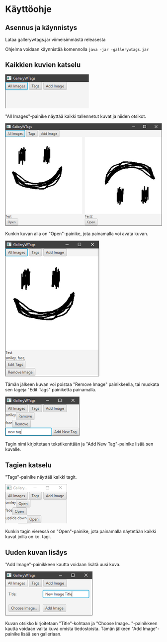 # Käyttöohje

## Asennus ja käynnistys
Lataa gallerywtags.jar viimeisimmästä releasesta

Ohjelma voidaan käynnistää komennolla `java -jar -gallerywtags.jar`

## Kaikkien kuvien katselu
![01](https://github.com/joonaoko/ot-harjoitustyo/blob/master/dokumentointi/kuvat/kayttoohje01.png)

"All Images"-painike näyttää kaikki tallennetut kuvat ja niiden otsikot. 

![02](https://github.com/joonaoko/ot-harjoitustyo/blob/master/dokumentointi/kuvat/kayttoohje02.png)

Kunkin kuvan alla on "Open"-painike, jota painamalla voi avata kuvan. 

![03](https://github.com/joonaoko/ot-harjoitustyo/blob/master/dokumentointi/kuvat/kayttoohje03.png)

Tämän jälkeen kuvan voi poistaa "Remove Image" painikkeella, tai muokata sen tageja "Edit Tags" painiketta painamalla.

![04](https://github.com/joonaoko/ot-harjoitustyo/blob/master/dokumentointi/kuvat/kayttoohje04.png)

Tagin nimi kirjoitetaan tekstikenttään ja "Add New Tag"-painike lisää sen kuvalle.

## Tagien katselu
"Tags"-painike näyttää kaikki tagit. 

![05](https://github.com/joonaoko/ot-harjoitustyo/blob/master/dokumentointi/kuvat/kayttoohje05.png)

Kunkin tagin vieressä on "Open"-painike, jota painamalla näytetään kaikki kuvat joilla on ko. tagi.

## Uuden kuvan lisäys

"Add Image"-painikkeen kautta voidaan lisätä uusi kuva. 


![06](https://github.com/joonaoko/ot-harjoitustyo/blob/master/dokumentointi/kuvat/kayttoohje06.png)

Kuvan otsikko kirjoitetaan "Title"-kohtaan ja "Choose Image..."-painikkeen kautta voidaan valita kuva omista tiedostoista. Tämän jälkeen "Add Image"-painike lisää sen galleriaan.
